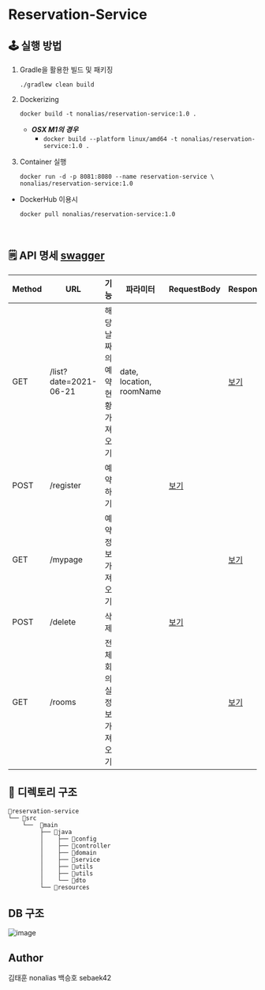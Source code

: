 # Reservation-Service

## 🕹 실행 방법

1. Gradle을 활용한 빌드 및 패키징

   ```
   ./gradlew clean build
   ```

2. Dockerizing

   ```
   docker build -t nonalias/reservation-service:1.0 .
   ```
   * ***OSX M1의 경우***
       * `docker build --platform linux/amd64 -t nonalias/reservation-service:1.0 .`

3. Container 실행

   ```
   docker run -d -p 8081:8080 --name reservation-service \
   nonalias/reservation-service:1.0
   ```

* DockerHub 이용시

  ```
  docker pull nonalias/reservation-service:1.0
  ```

<br/>

## 🗒 API 명세 [swagger](http://42meet.kro.kr:8081/swagger-ui.html)

|Method|URL|기능|파라미터|RequestBody|ResponseBody|
|------|---|---|------|-----------|------------|
|GET|/list?date=2021-06-21|해당 날짜의 예약 현황 가져오기|date, location, roomName||[보기](https://github.com/42Meet/reservation-service/blob/main/mdfiles/listResponse.md)|
|POST|/register|예약하기||[보기](https://github.com/42Meet/reservation-service/blob/main/mdfiles/register.md)||
|GET|/mypage|예약 정보 가져오기|||[보기](https://github.com/42Meet/reservation-service/blob/main/mdfiles/mypageResponse.md)|
|POST|/delete|삭제||[보기](https://github.com/42Meet/reservation-service/blob/main/mdfiles/delete.md)||
|GET|/rooms|전체 회의실 정보 가져오기|||[보기](https://github.com/42Meet/reservation-service/blob/main/mdfiles/roomsResponse.md)|

## 📕 디렉토리 구조

```
📁reservation-service
└── 📁src
    └──  📁main
         ├── 📁java
         │    ├── 📁config
         │    ├── 📁controller
         │    ├── 📁domain
         │    ├── 📁service
         │    ├── 📁utils
         │    ├── 📁utils  
         │    └── 📁dto
         └── 📁resources
```


## DB 구조
![image](https://user-images.githubusercontent.com/43032377/122879335-be292780-d373-11eb-8801-134b861ae65d.png)

## Author
김태훈 nonalias
백승호 sebaek42
